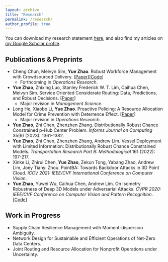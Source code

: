 ```yaml
---
layout: archive
title: "Research"
permalink: /research/
author_profile: true
---
```


You can download my research statement [here](/file/research.pdf), and also find my articles on [my Google Scholar profile]({site.author.googlescholar}).

## Publications & Preprints

* Cheng Chun, Melvyn Sim, **Yue Zhao**. Robust Workforce Management with Crowdsourced Delivery. [[Paper](https://papers.ssrn.com/sol3/papers.cfm?abstract_id=4387916)][[Code](https://drive.google.com/drive/folders/1ErrGGhbFwE9_aV5z9u7JicpkQ3uXwC7v?usp=sharing)]
  - Forthcoming in *Operations Research*.
* **Yue Zhao**, Zhixing Luo, Stanley Frederick W. T. Lim, Caihua Chen, Melvyn Sim. Service Oriented Considerate Routing: Data, Predictions, and Robust Decisions. [[Paper](https://papers.ssrn.com/sol3/papers.cfm?abstract_id=4781416)]
  - Major revision in *Management Science*.
* Long He, Xiaobo Li, **Yue Zhao**. Proactive Policing: A Resource Allocation Model for Crime Prevention with Deterrence Effect. [[Paper](https://papers.ssrn.com/sol3/papers.cfm?abstract_id=4526158)]
  - Major revision in *Operations Research*. 
* **Yue Zhao**, Zhi Chen, Zhenzhen Zhang. Distributionally Robust Chance Constrained p-Hub Center Problem. *Informs Journal on Computing* 35(6) (2023): 1361-1382.
* **Yue Zhao**, Zhi Chen, Zhenzhen Zhang, Andrew Lim. Vessel Deployment with Limited Information: Distributionally Robust Chance Constrained Models. *Transportation Research Part B: Methodological* 161 (2022): 197-217.
* Xinke Li, Zhirui Chen, **Yue Zhao**, Zekun Tong, Yabang Zhao, Andrew Lim, Joey Tianyi Zhou. PointBA: Towards Backdoor Attacks in 3D Point Cloud. *ICCV 2021: IEEE/CVF International Conference on Computer Vision*.
* **Yue Zhao**, Yuwei Wu, Caihua Chen, Andrew Lim. On Isometry Robustness of Deep 3D Models under Adversarial Attacks. *CVPR 2020: IEEE/CVF Conference on Computer Vision and Pattern Recognition*. [[Code](https://github.com/skywalker6174/3d-isometry-robust)]

## Work in Progress

* Supply Chain Resilience Management with Moment-dispersion Ambiguity.
* Network Design for Sustainable and Efficient Operations of Net-Zero Data Centers. 
* Joint Routing and Resource Allocation for Nonprofit Operations under Uncertainty.
